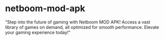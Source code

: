 # netboom-mod-apk
"Step into the future of gaming with Netboom MOD APK! Access a vast library of games on demand, all optimized for smooth performance. Elevate your gaming experience today!"
